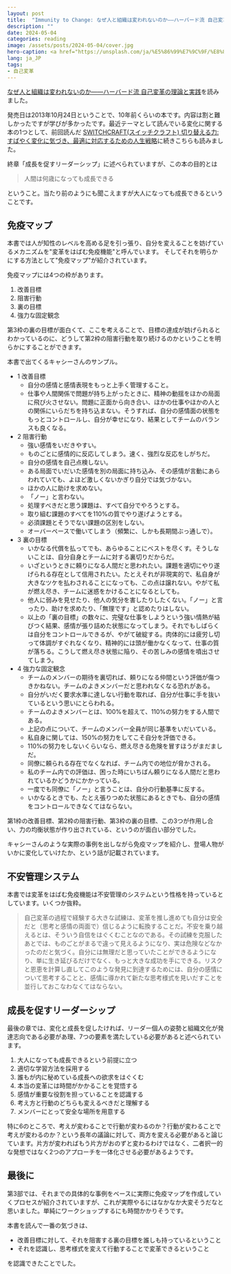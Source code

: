 ```yaml
---
layout: post
title:  "Immunity to Change: なぜ人と組織は変われないのか――ハーバード流 自己変革の理論と実践 を読みました"
description: ""
date: 2024-05-04
categories: reading
image: /assets/posts/2024-05-04/cover.jpg
hero-caption: <a href="https://unsplash.com/ja/%E5%86%99%E7%9C%9F/%E8%89%B2%E3%81%A8%E3%82%8A%E3%81%A9%E3%82%8A%E3%81%AE%E3%83%AA%E3%82%A2%E5%90%8A%E3%82%8A%E4%B8%8B%E3%81%92%E8%A3%85%E9%A3%BE-5IHz5WhosQE?utm_content=creditCopyText&utm_medium=referral&utm_source=unsplash">Unsplash</a>の<a href="https://unsplash.com/ja/@chrislawton?utm_content=creditCopyText&utm_medium=referral&utm_source=unsplash">Chris Lawton</a>が撮影した写真
lang: ja_JP
tags:
- 自己変革
---
```


[なぜ人と組織は変われないのか――ハーバード流 自己変革の理論と実践](https://amzn.asia/d/5UQjcC3)を読みました。

発売日は2013年10月24日ということで、10年前くらいの本です。内容は割と難しかったですが学びが多かったです。最近テーマとして読んでいる変化に関する本の1つとして、前回読んだ [SWITCHCRAFT(スイッチクラフト) 切り替える力: すばやく変化に気づき、最適に対応するための人生戦略](https://masamichiueta.github.io/hobby/2024/04/30/switchcraft.html)に続きこちらも読みました。

終章「成長を促すリーダーシップ」に述べられていますが、この本の目的とは

> 人間は何歳になっても成長できる

ということ。当たり前のようにも聞こえますが大人になっても成長できるということです。

## 免疫マップ

本書では人が知性のレベルを高める足を引っ張り、自分を変えることを妨げているメカニズムを"変革をはばむ免疫機能"と呼んでいます。
そしてそれを明らかにする方法として"免疫マップ"が紹介されています。

免疫マップには4つの枠があります。

1. 改善目標
2. 阻害行動
3. 裏の目標
4. 強力な固定観念

第3枠の裏の目標が面白くて、ここを考えることで、目標の達成が妨げられるとわかっているのに、どうして第2枠の阻害行動を取り続けるのかということを明らかにすることができます。

本書で出てくるキャシーさんのサンプル。

- 1 改善目標
  - 自分の感情と感情表現をもっと上手く管理すること。
  - 仕事や人間関係で問題が持ち上がったときに、精神の動揺をほかの局面に飛び火させない。問題に正面から向き合い、ほかの仕事やほかの人との関係にいらだちを持ち込まない。そうすれば、自分の感情面の状態をもっとコントロールし、自分が幸せになり、結果としてチームのバランスも良くなる。
- 2 阻害行動
  - 強い感情をいだきやすい。
  - ものごとに感情的に反応してしまう。速く、強烈な反応をしがちだ。
  - 自分の感情を自己点検しない。
  - ある局面でいだいた感情を別の局面に持ち込み、その感情が言動にあらわれていても、よほど激しくないかぎり自分では気づかない。
  - ほかの人に助けを求めない。
  - 「ノー」と言わない。
  - 処理すべきだと思う課題は、すべて自分でやろうとする。
  - 取り組む課題のすべてを110%の質でやり遂げようとする。
  - 必須課題とそうでない課題の区別をしない。
  - オーバーペースで働いてしまう（頻繁に、しかも長期間ぶっ通しで）。
- 3 裏の目標
  - いかなる代償を払ってでも、あらゆることにベストを尽くす。そうしないことは、自分自身とチームに対する裏切りだからだ。
  - いざというときに頼りになる人間だと思われたい。課題を適切にやり遂げられる存在として信用されたい。たとえそれが非現実的で、私自身が大きなツケを払わされることになっても、この点は譲れない。やがて私が燃え尽き、チームに迷惑をかけることになるとしても。
  - 他人に弱みを見せたり、他人の気分を害したりしたくない。「ノー」と言ったり、助けを求めたり、「無理です」と認めたりはしない。
  - 以上の「裏の目標」の数々に、完璧な仕事をしようという強い情熱が結びつく結果、感情が張り詰めた状態になってしまう。それでもしばらくは自分をコントロールできるが、やがて破綻する。肉体的には疲労し切って体調がすぐれなくなり、精神的には頭が働かなくなって、仕事の質が落ちる。こうして燃え尽き状態に陥り、その苦しみの感情を噴出させてしまう。
- 4 強力な固定観念
  - チームのメンバーの期待を裏切れば、頼りになる仲間という評価が傷つきかねない。チームのよきメンバーだと思われなくなる恐れがある。
  - 自分がいだく要求水準に達しない行動を取れば、自分が仕事に手を抜いているという思いにとらわれる。
  - チームのよきメンバーとは、100%を超えて、110%の努力をする人間である。
  - 上記の点について、チームのメンバー全員が同じ基準をいだいている。
  - 私自身に関しては、150%の努力をしてこそ自分を評価できる。
  - 110%の努力をしないくらいなら、燃え尽きる危険を冒すほうがまだましだ。
  - 同僚に頼られる存在でなくなれば、チーム内での地位が脅かされる。
  - 私のチーム内での評価は、困った時にいちばん頼りになる人間だと思われているかどうかにかかっている。
  - 一度でも同僚に「ノー」と言うことは、自分の行動基準に反する。
  - いかなるときでも、たとえ張りつめた状態にあるときでも、自分の感情をコントロールできなくてはならない。


第1枠の改善目標、第2枠の阻害行動、第3枠の裏の目標、この3つが作用し合い、力の均衡状態が作り出されている、というのが面白い部分でした。

キャシーさんのような実際の事例を出しながら免疫マップを紹介し、登場人物がいかに変化していけたか、という話が記載されています。

## 不安管理システム

本書では変革をはばむ免疫機能は不安管理のシステムという性格を持っているとしています。いくつか抜粋。

> 自己変革の過程で経験する大きな試練は、変革を推し進めても自分は安全だと（思考と感情の両面で）信じるように転換することだ。不安を乗り越えるとは、そういう自信をはぐくむことなのである。その試練を克服したあとでは、ものごとがまるで違って見えるようになり、実は危険などなかったのだと気づく。自分には無理だと思っていたことができるようになり、単に生き延びるだけでなく、もっと大きな成功を手にできる。リスクと恩恵を計算し直してこのような発見に到達するためには、自分の感情について思考することと、感情に導かれて新たな思考様式を見いだすことを並行しておこなわなくてはならない。

## 成長を促すリーダーシップ

最後の章では、変化と成長を促したければ、リーダー個人の姿勢と組織文化が発達志向である必要があ理、7つの要素を満たしている必要があると述べられています。

1. 大人になっても成長できるという前提に立つ
2. 適切な学習方法を採用する
3. 誰もが内に秘めている成長への欲求をはぐくむ
4. 本当の変革には時間がかかることを覚悟する
5. 感情が重要な役割を担っていることを認識する
6. 考え方と行動のどちらも変えるべきだと理解する
7. メンバーにとって安全な場所を用意する

特に6のところで、考えが変わることで行動が変わるのか？行動が変わることで考えが変わるのか？という長年の議論に対して、両方を変える必要があると論じています。片方が変わればもう片方がおのずと変わるわけではなく、二者択一的な発想ではなく2つのアプローチを一体化させる必要があるようです。

## 最後に
第3部では、それまでの具体的な事例をベースに実際に免疫マップを作成していくプロセスが紹介されていますが、これが実際やるにはなかなか大変そうだなと思いました。単純にワークショップするにも時間かかりそうです。

本書を読んで一番の気づきは、

- 改善目標に対して、それを阻害する裏の目標を誰しも持っているということ
- それを認識し、思考様式を変えて行動することで変革できるということ

を認識できたことでした。